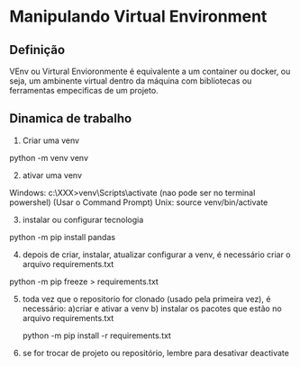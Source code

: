 # Manipulando Virtual Environment

## Definição
VEnv ou Virtural Envioronmente é equivalente a um container ou docker,
ou seja, um ambinente virtual dentro da máquina com bibliotecas ou 
ferramentas empecificas de um projeto.

## Dinamica de trabalho

1) Criar uma venv

python -m venv venv


2) ativar uma venv

Windows: c:\XXX>venv\Scripts\activate (nao pode ser no terminal powershel) (Usar o Command Prompt)
Unix:   source venv/bin/activate

3) instalar ou configurar tecnologia

python -m pip install pandas

4) depois de criar, instalar, atualizar configurar a venv, é necessário criar o arquivo
requirements.txt

python -m pip freeze > requirements.txt

5) toda vez que o repositorio  for clonado (usado pela primeira vez), é necessário:
    a)criar e ativar a venv
    b) instalar os pacotes que estão no arquivo requirements.txt

    python -m pip install -r requirements.txt


6) se for trocar de projeto ou repositório, lembre para desativar
deactivate